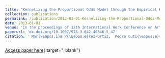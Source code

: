 ```yaml
---
title: "Kernelizing the Proportional Odds Model through the Empirical Kernel Mapping"
collection: publications
permalink: /publication/2013-01-01-Kernelizing-the-Proportional-Odds-Model-through-the-Empirical-Kernel-Mapping
date: 2013-01-01
venue: 'In the proceedings of 12th International Work Conference on Artificial Neural Networks (IWANN2013)'
paperurl: 'dx.doi.org/10.1007/978-3-642-40846-5_47'
citation: ' Mar{\&apos;i}a P{\&apos;e}rez-Ortiz,  Pedro Guti{\&apos;e}rrez,  Manuel Cruz-Ram{\&apos;i}rez,  Javier S{\&apos;a}nchez-Monedero,  C{\&apos;e}sar Herv{\&apos;a}s-Mart{\&apos;i}nez, &quot;Kernelizing the Proportional Odds Model through the Empirical Kernel Mapping.&quot; In the proceedings of 12th International Work Conference on Artificial Neural Networks (IWANN2013), 2013.'
---
```

[Access paper here](dx.doi.org/10.1007/978-3-642-40846-5_47){:target="_blank"}
